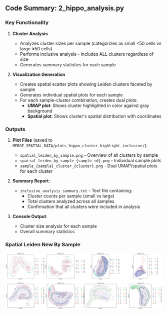 ## Code Summary: 2_hippo_analysis.py

### Key Functionality

1. **Cluster Analysis**
   - Analyzes cluster sizes per sample (categorizes as small <50 cells vs large ≥50 cells)
   - Performs inclusive analysis - includes ALL clusters regardless of size
   - Generates summary statistics for each sample

2. **Visualization Generation**
   - Creates spatial scatter plots showing Leiden clusters faceted by sample
   - Generates individual spatial plots for each sample
   - For each sample-cluster combination, creates dual plots:
     - **UMAP plot**: Shows cluster highlighted in color against gray background
     - **Spatial plot**: Shows cluster's spatial distribution with coordinates

### Outputs

1. **Plot Files** (saved to `MERGE_SPATIAL_DATA/plots_hippo_cluster_highlight_inclusive/`):
   - `spatial_leiden_by_sample.png` - Overview of all clusters by sample
   - `spatial_leiden_by_sample_{sample_id}.png` - Individual sample plots
   - `sample_{sample}_cluster_{cluster}.png` - Dual UMAP/spatial plots for each cluster

2. **Summary Report**:
   - `inclusive_analysis_summary.txt` - Text file containing:
     - Cluster counts per sample (small vs large)
     - Total clusters analyzed across all samples
     - Confirmation that all clusters were included in analysis

3. **Console Output**:
   - Cluster size analysis for each sample
   - Overall summary statistics        
        
### Spatial Leiden New By Sample
![Spatial Leiden New By Sample](plots_hippo_cluster_highlight_inclusive_new_clusters/spatial_leiden_new_by_sample.png)
